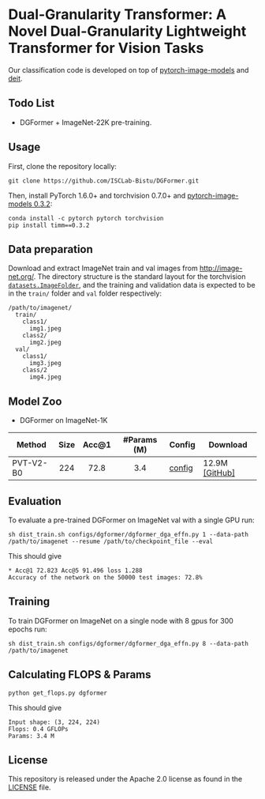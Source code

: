# Dual-Granularity Transformer: A Novel Dual-Granularity Lightweight Transformer for Vision Tasks

Our classification code is developed on top of [pytorch-image-models](https://github.com/rwightman/pytorch-image-models) and [deit](https://github.com/facebookresearch/deit).




## Todo List
- DGFormer + ImageNet-22K pre-training.

## Usage

First, clone the repository locally:
```
git clone https://github.com/ISCLab-Bistu/DGFormer.git
```
Then, install PyTorch 1.6.0+ and torchvision 0.7.0+ and [pytorch-image-models 0.3.2](https://github.com/rwightman/pytorch-image-models):

```
conda install -c pytorch pytorch torchvision
pip install timm==0.3.2
```

## Data preparation

Download and extract ImageNet train and val images from http://image-net.org/.
The directory structure is the standard layout for the torchvision [`datasets.ImageFolder`](https://pytorch.org/docs/stable/torchvision/datasets.html#imagefolder), and the training and validation data is expected to be in the `train/` folder and `val` folder respectively:

```
/path/to/imagenet/
  train/
    class1/
      img1.jpeg
    class2/
      img2.jpeg
  val/
    class1/
      img3.jpeg
    class/2
      img4.jpeg
```

## Model Zoo

- DGFormer on ImageNet-1K

| Method           | Size | Acc@1 | #Params (M) | Config                                   | Download                                                                                   |
|------------------|:----:|:-----:|:-----------:|------------------------------------------|--------------------------------------------------------------------------------------------|
| PVT-V2-B0        |  224 |  72.8 |     3.4     | [config](configs/dgformer/dgformer_dga_effn.py)    | 12.9M  [[GitHub]](https://github.com/ISCLab-Bistu/DGFormer/tree/main/classification/checkpoints/DGFormer_DGA_EFFN/dgformer.pth) |




## Evaluation
To evaluate a pre-trained DGFormer on ImageNet val with a single GPU run:
```
sh dist_train.sh configs/dgformer/dgformer_dga_effn.py 1 --data-path /path/to/imagenet --resume /path/to/checkpoint_file --eval
```
This should give
```
* Acc@1 72.823 Acc@5 91.496 loss 1.288
Accuracy of the network on the 50000 test images: 72.8%
```

## Training
To train DGFormer on ImageNet on a single node with 8 gpus for 300 epochs run:

```
sh dist_train.sh configs/dgformer/dgformer_dga_effn.py 8 --data-path /path/to/imagenet
```

## Calculating FLOPS & Params

```
python get_flops.py dgformer
```
This should give
```
Input shape: (3, 224, 224)
Flops: 0.4 GFLOPs
Params: 3.4 M
```

## License
This repository is released under the Apache 2.0 license as found in the [LICENSE](LICENSE) file.
